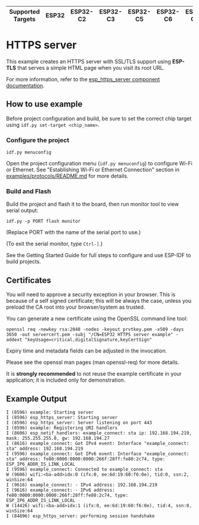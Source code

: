 | Supported Targets | ESP32 | ESP32-C2 | ESP32-C3 | ESP32-C5 | ESP32-C6 | ESP32-C61 | ESP32-H2 | ESP32-P4 | ESP32-S2 | ESP32-S3 |
| ----------------- | ----- | -------- | -------- | -------- | -------- | --------- | -------- | -------- | -------- | -------- |

# HTTPS server

This example creates an HTTPS server with SSL/TLS support using **ESP-TLS** that serves a simple HTML page when you visit its root URL.

For more information, refer to the [esp_https_server component documentation](https://docs.espressif.com/projects/esp-idf/en/latest/esp32/api-reference/protocols/esp_https_server.html).

## How to use example
Before project configuration and build, be sure to set the correct chip target using `idf.py set-target <chip_name>`.

### Configure the project

```
idf.py menuconfig
```
Open the project configuration menu (`idf.py menuconfig`) to configure Wi-Fi or Ethernet. See "Establishing Wi-Fi or Ethernet Connection" section in [examples/protocols/README.md](../../README.md) for more details.

### Build and Flash

Build the project and flash it to the board, then run monitor tool to view serial output:

```
idf.py -p PORT flash monitor
```

(Replace PORT with the name of the serial port to use.)

(To exit the serial monitor, type ``Ctrl-]``.)

See the Getting Started Guide for full steps to configure and use ESP-IDF to build projects.

## Certificates

You will need to approve a security exception in your browser. This is because of a self signed
certificate; this will be always the case, unless you preload the CA root into your browser/system
as trusted.

You can generate a new certificate using the OpenSSL command line tool:

```
openssl req -newkey rsa:2048 -nodes -keyout prvtkey.pem -x509 -days 3650 -out servercert.pem -subj "/CN=ESP32 HTTPS server example" -addext "keyUsage=critical,digitalSignature,keyCertSign"
```

Expiry time and metadata fields can be adjusted in the invocation.

Please see the openssl man pages (man openssl-req) for more details.

It is **strongly recommended** to not reuse the example certificate in your application;
it is included only for demonstration.

## Example Output

```
I (8596) example: Starting server
I (8596) esp_https_server: Starting server
I (8596) esp_https_server: Server listening on port 443
I (8596) example: Registering URI handlers
I (8606) esp_netif_handlers: example_connect: sta ip: 192.168.194.219, mask: 255.255.255.0, gw: 192.168.194.27
I (8616) example_connect: Got IPv4 event: Interface "example_connect: sta" address: 192.168.194.219
I (9596) example_connect: Got IPv6 event: Interface "example_connect: sta" address: fe80:0000:0000:0000:266f:28ff:fe80:2c74, type: ESP_IP6_ADDR_IS_LINK_LOCAL
I (9596) example_connect: Connected to example_connect: sta
W (9606) wifi:<ba-add>idx:0 (ifx:0, ee:6d:19:60:f6:0e), tid:0, ssn:2, winSize:64
I (9616) example_connect: - IPv4 address: 192.168.194.219
I (9616) example_connect: - IPv6 address: fe80:0000:0000:0000:266f:28ff:fe80:2c74, type: ESP_IP6_ADDR_IS_LINK_LOCAL
W (14426) wifi:<ba-add>idx:1 (ifx:0, ee:6d:19:60:f6:0e), tid:4, ssn:0, winSize:64
I (84896) esp_https_server: performing session handshake
```
